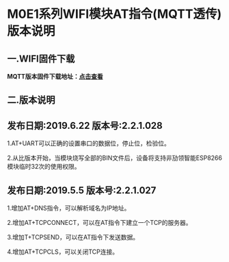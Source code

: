 # M0E1系列WIFI模块AT指令(MQTT透传)版本说明

## 一.WIFI固件下载

**MQTT版本固件下载地址：[点击查看](https://share.weiyun.com/5a3ot7B)**

## 二.版本说明

## 发布日期:2019.6.22 版本号:2.2.1.028

1.AT+UART可以正确的设置串口的数据位，停止位，检验位。

2.从比版本开始，当模块烧写全部的BIN文件后，设备将支持非劢领智能ESP8266模块临时32次的使用权限。

## 发布日期:2019.5.5    版本号:2.2.1.027

1.增加AT+DNS指令，可以解析域名为IP地址。

2.增加AT+TCPCONNECT，可以在AT指令下建立一个TCP的服务器。

3.增加T+TCPSEND，可以在AT指令下发送数据。

4.增加AT+TCPCLS，可以关闭TCP连接。
